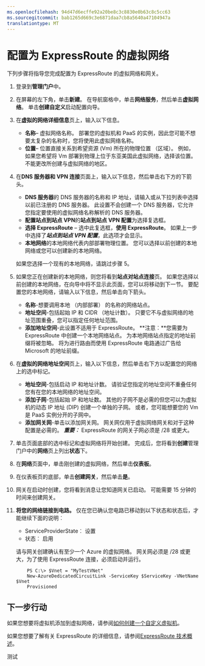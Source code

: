 ```yaml
---
ms.openlocfilehash: 94d47d6ecffe92a20be8c3c8830e0b63c8c5cc63
ms.sourcegitcommit: bab1265d669c3e6871daa7cb8a5640a47104947a
translationtype: MT
---
```

<properties
   pageTitle="配置虚拟网络的 Expressroute |Microsoft Azure"
   description="这篇文章将引导您完成设置虚拟网络 (VNet) ExpressRoute"
   documentationCenter="na"
   services="expressroute"
   authors="cherylmc"
   manager="carolz"
   editor="tysonn" />

<tags 
   ms.service="expressroute"
   ms.devlang="na"
   ms.topic="article" 
   ms.tgt_pltfrm="na"
   ms.workload="infrastructure-services" 
   ms.date="07/28/2015"
   ms.author="cherylmc"/>

#  配置为 ExpressRoute 的虚拟网络

下列步骤将指导您完成配置为 ExpressRoute 的虚拟网络和网关。

1. 登录到**管理门户**中。
2. 在屏幕的左下角，单击**新建**。 在导航窗格中，单击**网络服务**，然后单击**虚拟网络**。 单击**创建自定义**启动配置向导。
3. 在**虚拟的网络详细信息**页上，输入以下信息。

    - **名称**– 虚拟网络名称。 部署您的虚拟机和 PaaS 的实例，因此您可能不想要太复杂的名称时，您将使用此虚拟网络名称。
    - **位置**– 位置直接关系到希望资源 (Vm) 所在的物理位置 （区域）。 例如，如果您希望将 Vm 部署到物理上位于东亚美国此虚拟网络，选择该位置。 不能更改所创建与虚拟网络的地区。

4. 在**DNS 服务器和 VPN 连接**页面上，输入以下信息，然后单击右下方的下箭头。 

    - **DNS 服务器**的 DNS 服务器的名称和 IP 地址，请输入或从下拉列表中选择以前已注册的 DNS 服务器。 此设置不会创建一个 DNS 服务器，它允许您指定要使用的虚拟网络名称解析的 DNS 服务器。
    - **配置站点到站点 VPN**的**站点到站点 VPN 配置**为选择复选框。
    - **选择 ExpressRoute** – 选中此复选框，**使用 ExpressRoute**。 如果上一步中选择了***站点到站点 VPN 配置***，此选项才会显示。
    - **本地网络**的本地网络代表内部部署物理位置。 您可以选择以前创建的本地网络或您可以创建新的本地网络。

    如果您选择一个现有的本地网络，请跳过步骤 5。

5. 如果您正在创建新的本地网络，则您将看到**站点对站点连接**页。 如果您选择以前创建的本地网络，在向导中将不显示此页面，您可以将移动到下一节。 要配置您的本地网络，请输入以下信息，然后单击向下箭头。 

    - **名称**-想要调用本地 （内部部署） 的名称的网络站点。
    - **地址空间**-包括起始 IP 和 CIDR （地址计数）。 只要它不与虚拟网络的地址范围重叠，您可以指定任何地址范围。
    - **添加地址空间**-此设置不适用于 ExpressRoute。
**注意︰**您需要为 ExpressRoute 中创建一个本地网络站点。 为本地网络站点指定的地址前缀将被忽略。 将为进行路由而使用 ExpressRoute 电路通过广告给 Microsoft 的地址前缀。

6. 在**虚拟的网络地址空间**页上，输入以下信息，然后单击右下方以配置您的网络上的选中标记。 

    - **地址空间**-包括启动 IP 和地址计数。 请验证您指定的地址空间不重叠任何您有在您的本地网络的地址空间。
    - **添加子网**-包括起始 IP 和地址数。 其他的子网不是必需的但您可以为虚拟机的动态 IP 地址 (DIP) 创建一个单独的子网。 或者，您可能想要您的 Vm 是 PaaS 实例分开的子网中。
    - **添加网关网**-单击以添加网关网。 网关网仅用于虚拟网络网关和对于这种配置是必需的。 
    ***重要︰*** ExpressRoute 的网关子网必须是 /28 或更大。

7. 单击页面底部的选中标记和虚拟网络将开始创建。 完成后，您将看到**创建**管理门户中的**网络**页上列出**状态**下。

8. 在**网络**页面中，单击刚创建的虚拟网络，然后单击**仪表板**。
9. 在仪表板页的底部，单击**创建网关**，然后单击**是**。

10. 网关在启动时创建，您将看到消息让您知道网关已启动。 可能需要 15 分钟的时间来创建网关。
11. **将您的网络链接到电路。** 仅在您已确认您电路已移动到以下状态和状态后，才能继续下面的说明︰ 

    - ServiceProviderState︰ 设置
    - 状态︰ 启用

    请与网关创建确认有至少一个 Azure 的虚拟网络。 网关网必须是 /28 或更大，为了使用 ExpressRoute 连接，必须启动并运行。

            PS C:\> $Vnet = "MyTestVNet"
            New-AzureDedicatedCircuitLink -ServiceKey $ServiceKey -VNetName $Vnet
            Provisioned

## 下一步行动
如果您想要将虚拟机添加到虚拟网络，请参阅[如何创建一个自定义虚拟机](../virtual-machines-create-custom.md)。

如果您想要了解有关 ExpressRoute 的详细信息，请参阅[ExpressRoute 技术概述](expressroute-introduction.md)。


 

测试
